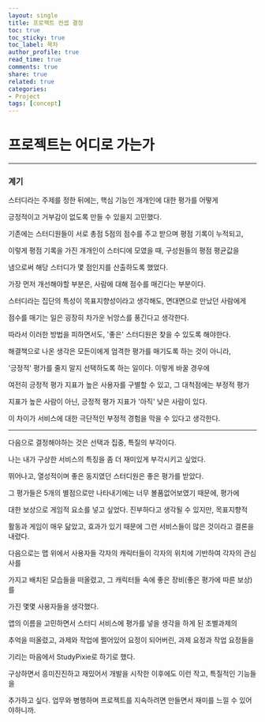 ```yaml
---
layout: single
title: 프로젝트 컨셉 결정
toc: true
toc_sticky: true
toc_label: 목차
author_profile: true
read_time: true
comments: true
share: true
related: true
categories:
- Project
tags: [concept]
---
```


# 프로젝트는 어디로 가는가

***

### 계기

스터디라는 주제를 정한 뒤에는, 핵심 기능인 개개인에 대한 평가를 어떻게

긍정적이고 거부감이 없도록 만들 수 있을지 고민했다.

기존에는 스터디원들이 서로 총점 5점의 점수를 주고 받으며 평점 기록이 누적되고,

이렇게 평점 기록을 가진 개개인이 스터디에 모였을 때, 구성원들의 평점 평균값을

냄으로써 해당 스터디가 몇 점인지를 산출하도록 했었다.

가장 먼저 개선해야할 부분은, 사람에 대해 점수를 매긴다는 부분이다. 

스터디라는 집단의 특성이 목표지향성이라고 생각해도, 면대면으로 만났던 사람에게

점수를 매기는 일은 굉장히 차가운 뉘앙스를 풍긴다고 생각한다.

따라서 이러한 방법을 피하면서도, '좋은' 스터디원은 찾을 수 있도록 해야한다.

해결책으로 나온 생각은 모든이에게 엄격한 평가를 매기도록 하는 것이 아니라,

'긍정적' 평가를 줄지 말지 선택하도록 하는 일이다. 이렇게 바꿀 경우에

여전히 긍정적 평가 지표가 높은 사용자를 구별할 수 있고, 그 대척점에는 부정적 평가

지표가 높은 사람이 아닌, 긍정적 평가 지표가 '아직' 낮은 사람이 있다.

이 차이가 서비스에 대한 극단적인 부정적 경험을 막을 수 있다고 생각한다.


***


다음으로 결정해야하는 것은 선택과 집중, 특질의 부각이다. 

나는 내가 구상한 서비스의 특징을 좀 더 재미있게 부각시키고 싶었다.

뛰어나고, 열성적이며 좋은 동지였던 스터디원은 좋은 평가를 받았다.

그 평가들은 5개의 별점으로만 나타내기에는 너무 볼품없어보였기 때문에, 평가에 

대한 보상으로 게임적 요소를 넣고 싶었다. 진부하다고 생각될 수 있지만, 목표지향적 

활동과 게임이 매우 닮았고, 효과가 있기 때문에 그런 서비스들이 많은 것이라고 결론을 내렸다.

다음으로는 맵 위에서 사용자들 각자의 캐릭터들이 각자의 위치에 기반하여 각자의 관심사를

가지고 배치된 모습들을 떠올렸고, 그 캐릭터들 속에 좋은 장비(좋은 평가에 따른 보상)를

가진 몇몇 사용자들을 생각했다. 

앱의 이름을 고민하면서 스터디 서비스에 평가를 넣을 생각을 하게 된 조별과제의 

추억을 떠올렸고, 과제와 작업에 쩔어있어 요정이 되어버린, 과제 요정과 작업 요정들을

기리는 마음에서 StudyPixie로 하기로 했다.

구상하면서 흥미진진하고 재밌어서 개발을 시작한 이후에도 이런 작고, 특질적인 기능들을

추가하고 싶다. 업무와 병행하며 프로젝트를 지속하려면 만들면서 재미를 느낄 수 있어야하니까.





